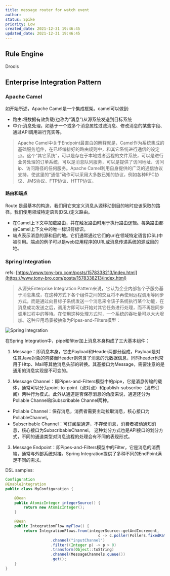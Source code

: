 ```yaml
---
title: message router for watch event
author: 
status: Spike
priority: Low
created_date: 2021-12-31 19:46:45
updated_date: 2021-12-31 19:46:45
---
```




## Rule Engine


Drools

## Enterprise Integration Pattern

### Apache Camel

如开始所述，Apache Camel是一个集成框架。camel可以做到:

- 路由:将数据有效负载(也称为“消息”)从源系统发送到目标系统
- 中介:消息处理，如基于一个或多个消息属性过滤消息、修改消息的某些字段、通过API调用进行充实等。


> Apache Camel中关于Endpoint最直白的解释就是，Camel作为系统集成的基础服务组件，在已经编排好的路由规则中，和其它系统进行通信的设定点。这个“其它系统”，可以是存在于本地或者远程的文件系统，可以是进行业务处理的订单系统，可以是消息队列服务，可以是提供了访问地址、访问ip、访问路径的任何服务。Apache Camel利用自身提供的广泛的通信协议支持，使这里的“通信”动作可以采用大多数已知的协议，例如各种RPC协议、JMS协议、FTP协议、HTTP协议。

#### 路由和端点

Route 是最基本的构造，我们用它来定义消息从源移动到目的地时应该采取的路径。我们使用领域特定语言(DSL)定义路由。

- 在Camel上下文中加载路由，并在触发路由时用于执行路由逻辑。每条路由都由Camel上下文中的唯一标识符标识。
- 端点表示消息的源和目的地。它们通常通过它们的uri在领域特定语言(DSL)中被引用。端点的例子可以是web应用程序的URL或消息传递系统的源或目的地。


### Spring Integration

refs: [https://www.tony-bro.com/posts/1578338213/index.html](https://www.tony-bro.com/posts/1578338213/index.html)

> 从源头Enterprise Integration Pattern来说，它认为企业内部各个子服务基于消息集成，在这种方式下各个组件之间的交互将不再使用远程调用等同步方式，而是通过向目标子系统发送一个消息来令该子系统执行某个功能，在消息成功发送之后，调用方即可以开始对其它任务进行处理，而不再是同步调用过程中的等待。在使用这种处理方式时，一个系统的吞吐量可以大大增加。这种应用场景被抽象为Pipes-and-Filters模型：

![Spring Integration](https://www.tony-bro.com/posts/1578338213/pipe-filter.png)

在Spring Integration中，pipe和filter加上消息本身构成了三大基本组件：

1. Message：即消息本身，它由Payload和Header两部分组成，Payload是对任意Java对象的包装而Header则包含了消息的元数据信息，同时header也常用于Http、Mail等其他消息头部的转换。其基接口为Message<T>，需要注意的是通用的消息实现是不可变的。

2. Message Channel：即Pipes-and-Filters模型中的pipe，它是消息传输的载体，通常可以分为point-to-point（点对点）和publish-subscribe（发布订阅）两种行为模式。此外从通道是否保存消息的角度来说，通道还分为Pollable Channel和Subscribable Channel两种。
  - Pollable Channel：保存消息，消费者需要主动拉取消息，核心接口为PollableChannel。
   - Subscribable Channel：可订阅型通道，不存储消息，消费者被动通知消息，核心接口为SubscribableChannel。
这种划分方式也是API接口的划分方式，不同的通道类型对消息流程的处理会有不同的表现形式。

3. Message Endpoint：即Pipes-and-Filters模型中的Filter，它是消息的消费端，通常与外部系统对接。Spring Integration提供了多种不同的EndPoint满足不同的需求。

DSL samples:

```java
Configuration
@EnableIntegration
public class MyConfiguration {

    @Bean
    public AtomicInteger integerSource() {
        return new AtomicInteger();
    }

    @Bean
    public IntegrationFlow myFlow() {
        return IntegrationFlows.from(integerSource::getAndIncrement,
                                         c -> c.poller(Pollers.fixedRate(100)))
                    .channel("inputChannel")
                    .filter((Integer p) -> p > 0)
                    .transform(Object::toString)
                    .channel(MessageChannels.queue())
                    .get();
    }
}
```
